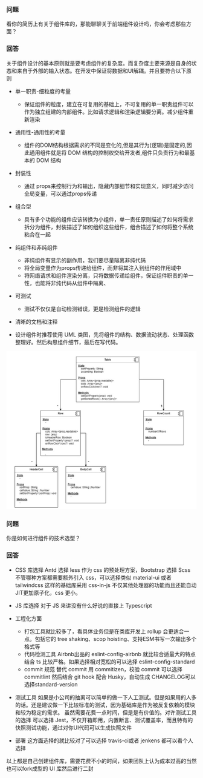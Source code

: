 
### 问题
看你的简历上有关于组件库的，那能聊聊关于前端组件设计吗，你会考虑那些方面？

### 回答
关于组件设计的基本原则就是要考虑组件的复杂度。而复杂度主要来源是自身的状态和来自于外部的输入状态。在开发中保证将数据和UI解耦。并且要符合以下原则

- 单一职责-细粒度的考量
  - 保证组件的粒度，建立在可复用的基础上，不可复用的单一职责组件可以作为独立组建的内部组件。比如请求逻辑和渲染逻辑要分离。减少组件重新渲染

- 通用性-通用性的考量
  - 组件的DOM结构根据需求的不同是变化的,但是其行为(逻辑)是固定的,因此通用组件就是将 DOM 结构的控制权交给开发者,组件只负责行为和最基本的 DOM 结构

- 封装性
  - 通过 props来控制行为和输出，隐藏内部细节和实现意义，同时减少访问全局变量，可以通过props传递

- 组合型
  - 具有多个功能的组件应该转换为小组件，单一责任原则描述了如何将需求拆分为组件，封装描述了如何组织这些组件，组合描述了如何将整个系统粘合在一起

- 纯组件和非纯组件
  - 非纯组件有显示的副作用，我们要尽量隔离非纯代码
  - 将全局变量作为props传递给组件，而非将其注入到组件的作用域中
  - 将网络请求和组件渲染分离，只将数据传递给组件，保证组件职责的单一性，也能将非纯代码从组件中隔离、

- 可测试
  - 测试不仅仅是自动检测错误，更是检测组件的逻辑

- 清晰的文档和注释

- 设计组件时推荐使用 UML 类图，先将组件的结构、数据流动状态、处理函数整理好。然后构思组件细节，最后在写代码。
<img src="/assets/componment-des.jpg">

### 问题 
你是如何进行组件的技术选型？

### 回答

- CSS 库选择
  Antd 选择 less 作为 css 的预处理方案，Bootstrap 选择 Scss 不管哪种方案都需要额外引入 css，可以选择类似 material-ui 或者 tailwindcss 这样的基础库采用 css-in-js 不仅其他处理器的功能而且还能自动 JIT更加原子化，css 更小。

- JS 库选择
  对于 JS 来讲没有什么好说的直接上 Typescript
   

- 工程化方面
  - 打包工具就比较多了，看具体业务但是在类库开发上 rollup 会更适合一点。包括它的 tree shaking、scop hoisting、支持ESM书写一次输出多个格式等
  - 代码检测工具 Airbnb出品的 eslint-config-airbnb 就比较合适最大的特点结合 ts 比较严格。如果选择相对宽松的可以选择 eslint-config-standard
  - commit 规范 替代 commit 用 commitizen，校验 commit 可以选择 commitlint 然后结合 git hook  配合 Husky，自动生成 CHANGELOG可以选择standard-version

- 测试工具
  如果是小公司的抽离可以简单的做一下人工测试。但是如果用的人多的话。还是建议做一下比较标准的测试，因为基础库是作为被反复依赖的模块和较为稳定的需求。
  虽然需要花费一点时间，但是是有价值的。对许测试工具的选择 可以选择 Jest，不仅开箱即用，内置断言、测试覆盖率，而且特有的快照测试功能，通过对你UI代码可以生成快照文件

- 部署
  这方面选择的就比较对了可以选择 travis-ci或者 jenkens 都可以看个人选择

以上都是自己创建组件库，需要花费不小的时间，如果团队上认为成本过高的当然也可以fork成型的 UI 库然后进行二封

